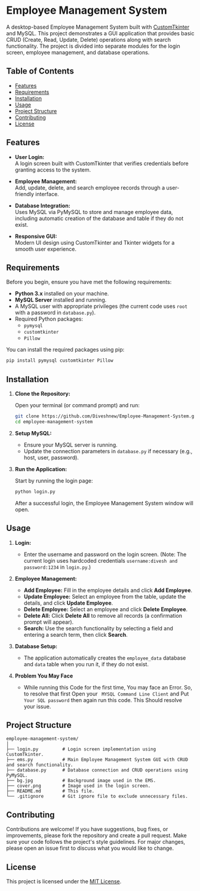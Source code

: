 # Employee Management System

A desktop-based Employee Management System built with [CustomTkinter](https://github.com/TomSchimansky/CustomTkinter) and MySQL. This project demonstrates a GUI application that provides basic CRUD (Create, Read, Update, Delete) operations along with search functionality. The project is divided into separate modules for the login screen, employee management, and database operations.

## Table of Contents

- [Features](#features)
- [Requirements](#requirements)
- [Installation](#installation)
- [Usage](#usage)
- [Project Structure](#project-structure)
- [Contributing](#contributing)
- [License](#license)

## Features

- **User Login:**  
  A login screen built with CustomTkinter that verifies credentials before granting access to the system.

- **Employee Management:**  
  Add, update, delete, and search employee records through a user-friendly interface.

- **Database Integration:**  
  Uses MySQL via PyMySQL to store and manage employee data, including automatic creation of the database and table if they do not exist.

- **Responsive GUI:**  
  Modern UI design using CustomTkinter and Tkinter widgets for a smooth user experience.

## Requirements

Before you begin, ensure you have met the following requirements:

- **Python 3.x** installed on your machine.
- **MySQL Server** installed and running.
- A MySQL user with appropriate privileges (the current code uses `root` with a password in `database.py`).
- Required Python packages:
  - `pymysql`
  - `customtkinter`
  - `Pillow`
  
You can install the required packages using pip:

```bash
pip install pymysql customtkinter Pillow
```

## Installation

1. **Clone the Repository:**

   Open your terminal (or command prompt) and run:

   ```bash
   git clone https://github.com/Diveshnew/Employee-Management-System.git
   cd employee-management-system
   ```

2. **Setup MySQL:**

   - Ensure your MySQL server is running.
   - Update the connection parameters in `database.py` if necessary (e.g., host, user, password).

3. **Run the Application:**

   Start by running the login page:

   ```bash
   python login.py
   ```

   After a successful login, the Employee Management System window will open.

## Usage

1. **Login:**
   - Enter the username and password on the login screen. (Note: The current login uses hardcoded credentials ```username:divesh and password:1234``` in `login.py`.)

2. **Employee Management:**
   - **Add Employee:** Fill in the employee details and click **Add Employee**.
   - **Update Employee:** Select an employee from the table, update the details, and click **Update Employee**.
   - **Delete Employee:** Select an employee and click **Delete Employee**.
   - **Delete All:** Click **Delete All** to remove all records (a confirmation prompt will appear).
   - **Search:** Use the search functionality by selecting a field and entering a search term, then click **Search**.
  
3. **Database Setup:**
   - The application automatically creates the `employee_data` database and `data` table when you run it, if they do not exist.
  
4. **Problem You May Face**
   - While running this Code for the first time, You may face an Error. So, to resolve that first Open your ``` MYSQL Command Line Client``` and Put ```Your SQL password``` then again run this code. This Should resolve your issue.

## Project Structure

```
employee-management-system/
│
├── login.py         # Login screen implementation using CustomTkinter.
├── ems.py           # Main Employee Management System GUI with CRUD and search functionality.
├── database.py      # Database connection and CRUD operations using PyMySQL.
├── bg.jpg           # Background image used in the EMS.
├── cover.png        # Image used in the login screen.
├── README.md        # This file.
└── .gitignore       # Git ignore file to exclude unnecessary files.
```

## Contributing

Contributions are welcome! If you have suggestions, bug fixes, or improvements, please fork the repository and create a pull request. Make sure your code follows the project's style guidelines. For major changes, please open an issue first to discuss what you would like to change.

## License

This project is licensed under the [MIT License](LICENSE).
